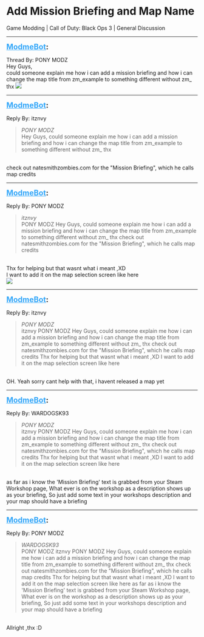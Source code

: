 # Add Mission Briefing and Map Name
Game Modding | Call of Duty: Black Ops 3 | General Discussion

---
<strong style="font-size: 1.4em;"><span style="text-decoration: underline;text-decoration-color: #34a7f9;"><span style="color:#34a7f9;">ModmeBot</span></span>:</strong>

<p>Thread By: PONY MODZ<br />Hey Guys,<br />could someone explain me how i can add a mission briefing and how i can change the map title from zm_example to something different without zm_ <br />thx <img style="max-width: 500px;" src="http://aviacreations.com/modme/emoticons/grin.png"></p>

---
<strong style="font-size: 1.4em;"><span style="text-decoration: underline;text-decoration-color: #34a7f9;"><span style="color:#34a7f9;">ModmeBot</span></span>:</strong>

<p>Reply By: itznvy<br /><blockquote><em>PONY MODZ</em><br />Hey Guys, could someone explain me how i can add a mission briefing and how i can change the map title from zm_example to something different without zm_  thx </blockquote><br /> check out natesmithzombies.com for the &quot;Mission Briefing&quot;, which he calls map credits</p>

---
<strong style="font-size: 1.4em;"><span style="text-decoration: underline;text-decoration-color: #34a7f9;"><span style="color:#34a7f9;">ModmeBot</span></span>:</strong>

<p>Reply By: PONY MODZ<br /><blockquote><em>itznvy</em><br />PONY MODZ Hey Guys, could someone explain me how i can add a mission briefing and how i can change the map title from zm_example to something different without zm_  thx   check out natesmithzombies.com for the &quot;Mission Briefing&quot;, which he calls map credits</blockquote><br /> Thx for helping but that wasnt what i meant ,XD<br />I want to add it on the map selection screen like here<br /><img style="max-width: 500px;" src="http://i.imgur.com/ug2MD5A.png"></p>

---
<strong style="font-size: 1.4em;"><span style="text-decoration: underline;text-decoration-color: #34a7f9;"><span style="color:#34a7f9;">ModmeBot</span></span>:</strong>

<p>Reply By: itznvy<br /><blockquote><em>PONY MODZ</em><br />itznvy PONY MODZ Hey Guys, could someone explain me how i can add a mission briefing and how i can change the map title from zm_example to something different without zm_  thx   check out natesmithzombies.com for the &quot;Mission Briefing&quot;, which he calls map credits  Thx for helping but that wasnt what i meant ,XD I want to add it on the map selection screen like here</blockquote><br /> OH. Yeah sorry cant help with that, i havent released a map yet</p>

---
<strong style="font-size: 1.4em;"><span style="text-decoration: underline;text-decoration-color: #34a7f9;"><span style="color:#34a7f9;">ModmeBot</span></span>:</strong>

<p>Reply By: WARDOGSK93<br /><blockquote><em>PONY MODZ</em><br />itznvy PONY MODZ Hey Guys, could someone explain me how i can add a mission briefing and how i can change the map title from zm_example to something different without zm_  thx   check out natesmithzombies.com for the &quot;Mission Briefing&quot;, which he calls map credits  Thx for helping but that wasnt what i meant ,XD I want to add it on the map selection screen like here</blockquote><br /> as far as i know the &#39;Mission Briefing&#39; text is grabbed from your Steam Workshop page, What ever is on the workshop as a description shows up as your briefing, So just add some text in your workshops description and your map should have a briefing</p>

---
<strong style="font-size: 1.4em;"><span style="text-decoration: underline;text-decoration-color: #34a7f9;"><span style="color:#34a7f9;">ModmeBot</span></span>:</strong>

<p>Reply By: PONY MODZ<br /><blockquote><em>WARDOGSK93</em><br />PONY MODZ itznvy PONY MODZ Hey Guys, could someone explain me how i can add a mission briefing and how i can change the map title from zm_example to something different without zm_  thx   check out natesmithzombies.com for the &quot;Mission Briefing&quot;, which he calls map credits  Thx for helping but that wasnt what i meant ,XD I want to add it on the map selection screen like here  as far as i know the &#39;Mission Briefing&#39; text is grabbed from your Steam Workshop page, What ever is on the workshop as a description shows up as your briefing, So just add some text in your workshops description and your map should have a briefing</blockquote><br /> Allright ,thx :D</p>
